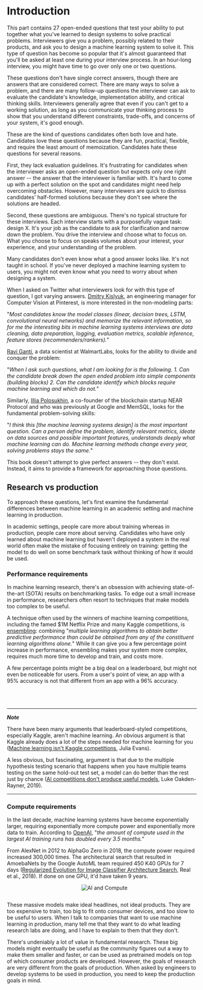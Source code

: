 # Introduction

This part contains 27 open-ended questions that test your ability to put together what you've learned to design systems to solve practical problems. Interviewers give you a problem, possibly related to their products, and ask you to design a machine learning system to solve it. This type of question has become so popular that it's almost guaranteed that you'll be asked at least one during your interview process. In an hour-long interview, you might have time to go over only one or two questions.

These questions don't have single correct answers, though there are answers that are considered correct. There are many ways to solve a problem, and there are many follow-up questions the interviewer can ask to evaluate the candidate's knowledge, implementation ability, and critical thinking skills. Interviewers generally agree that even if you can't get to a working solution, as long as you communicate your thinking process to show that you understand different constraints, trade-offs, and concerns of your system, it's good enough.

These are the kind of questions candidates often both love and hate. Candidates love these questions because they are fun, practical, flexible, and require the least amount of memoization. Candidates hate these questions for several reasons.

First, they lack evaluation guidelines. It's frustrating for candidates when the interviewer asks an open-ended question but expects only one right answer -- the answer that the interviewer is familiar with. It's hard to come up with a perfect solution on the spot and candidates might need help overcoming obstacles. However, many interviewers are quick to dismiss candidates' half-formed solutions because they don't see where the solutions are headed.

Second, these questions are ambiguous. There's no typical structure for these interviews. Each interview starts with a purposefully vague task: design X. It's your job as the candidate to ask for clarification and narrow down the problem. You drive the interview and choose what to focus on. What you choose to focus on speaks volumes about your interest, your experience, and your understanding of the problem.

Many candidates don't even know what a good answer looks like. It's not taught in school. If you've never deployed a machine learning system to users, you might not even know what you need to worry about when designing a system.

When I asked on Twitter what interviewers look for with this type of question, I got varying answers. [Dmitry Kislyuk](https://twitter.com/dkislyuk/status/1152246124960350208?s=20), an engineering manager for Computer Vision at Pinterest, is more interested in the non-modeling parts:

"*Most candidates know the model classes (linear, decision trees, LSTM, convolutional neural networks) and memorize the relevant information, so for me the interesting bits in machine learning systems interviews are data cleaning, data preparation, logging, evaluation metrics, scalable inference, feature stores (recommenders/rankers).*"

[Ravi Ganti](https://twitter.com/gmravi2003/status/1152284255671599104?s=20), a data scientist at WalmartLabs, looks for the ability to divide and conquer the problem:

"*When I ask such questions, what I am looking for is the following. 1. Can the candidate break down the open ended problem into simple components (building blocks) 2. Can the candidate identify which blocks require machine learning and which do not.*"

Similarly, [Illia Polosukhin](https://twitter.com/ilblackdragon/status/1152648214203363330?s=20), a co-founder of the blockchain startup NEAR Protocol and who was previously at Google and MemSQL, looks for the fundamental problem-solving skills:

"*I think this [the machine learning systems design] is the most important question. Can a person define the problem, identify relevant metrics, ideate on data sources and possible important features, understands deeply what machine learning can do. Machine learning methods change every year, solving problems stays the same.*"

This book doesn't attempt to give perfect answers -- they don't exist. Instead, it aims to provide a framework for approaching those questions.

## Research vs production

To approach these questions, let's first examine the fundamental differences between machine learning in an academic setting and machine learning in production.

In academic settings, people care more about training whereas in production, people care more about serving. Candidates who have only learned about machine learning but haven't deployed a system in the real world often make the mistake of focusing entirely on training: getting the model to do well on some benchmark task without thinking of how it would be used.

### Performance requirements
In machine learning research, there's an obsession with achieving state-of-the-art (SOTA) results on benchmarking tasks. To edge out a small increase in performance, researchers often resort to techniques that make models too complex to be useful.

A technique often used by the winners of machine learning competitions, including the famed $1M Netflix Prize and many Kaggle competitions, is [ensembling](https://en.wikipedia.org/wiki/Ensemble_learning): combining "*multiple learning algorithms to obtain better predictive performance than could be obtained from any of the constituent learning algorithms alone.*" While it can give you a few percentage point increase in performance, ensembling makes your system more complex, requires much more time to develop and train, and costs more.

A few percentage points might be a big deal on a leaderboard, but might not even be noticeable for users. From a user's point of view, an app with a 95% accuracy is not that different from an app with a 96% accuracy.
<br><br><br><br>

------
__*Note*__

There have been many arguments that leaderboard-styled competitions, especially Kaggle, aren't machine learning. An obvious argument is that Kaggle already does a lot of the steps needed for machine learning for you ([Machine learning isn't Kaggle competitions](https://jvns.ca/blog/2014/06/19/machine-learning-isnt-kaggle-competitions/), Julia Evans).

A less obvious, but fascinating, argument is that due to the multiple hypothesis testing scenario that happens when you have multiple teams testing on the same hold-out test set, a model can do better than the rest just by chance ([AI competitions don't produce useful models](https://lukeoakdenrayner.wordpress.com/2019/09/19/ai-competitions-dont-produce-useful-models/), Luke Oakden-Rayner, 2019).

------

### Compute requirements
In the last decade, machine learning systems have become exponentially larger, requiring exponentially more compute power and exponentially more data to train. According to [OpenAI](https://openai.com/blog/ai-and-compute/), "*the amount of compute used in the largest AI training runs has doubled every 3.5 months.*"

From AlexNet in 2012 to AlphaGo Zero in 2018, the compute power required increased 300,000 times. The architectural search that resulted in AmoebaNets by the Google AutoML team required 450 K40 GPUs for 7 days ([Regularized Evolution for Image Classifier Architecture Search](https://arxiv.org/abs/1802.01548), Real et al., 2018). If done on one GPU, it'd have taken 9 years.

<center>
<img
    alt="AI and Compute"
    src="ai_compute.png"
    style="float: center; max-width: 60%; margin: 0 0 1em 1em">
</center>

These massive models make ideal headlines, not ideal products. They are too expensive to train, too big to fit onto consumer devices, and too slow to be useful to users. When I talk to companies that want to use machine learning in production, many tell me that they want to do what leading research labs are doing, and I have to explain to them that they don't.

There's undeniably a lot of value in fundamental research. These big models might eventually be useful as the community figures out a way to make them smaller and faster, or can be used as pretrained models on top of which consumer products are developed. However, the goals of research are very different from the goals of production. When asked by engineers to develop systems to be used in production, you need to keep the production goals in mind.